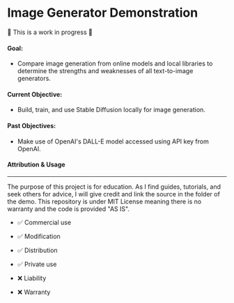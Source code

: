 # Image Generator Demonstration

:construction: This is a work in progress :construction:


#### Goal:
- Compare image generation from online models and local libraries to determine the strengths and weaknesses of all text-to-image generators.

#### Current Objective:
- Build, train, and use Stable Diffusion locally for image generation.

#### Past Objectives:
- Make use of OpenAI's DALL-E model accessed using API key from OpenAI.


#### Attribution & Usage
- - -
The purpose of this project is for education. As I find guides, tutorials, and seek others for advice, I will give credit and link the source in the folder of the demo. This repository is under MIT License meaning there is no warranty and the code is provided "AS IS". 

- :white_check_mark: Commercial use
- :white_check_mark: Modification
- :white_check_mark: Distribution
- :white_check_mark: Private use

- :x: Liability
- :x: Warranty